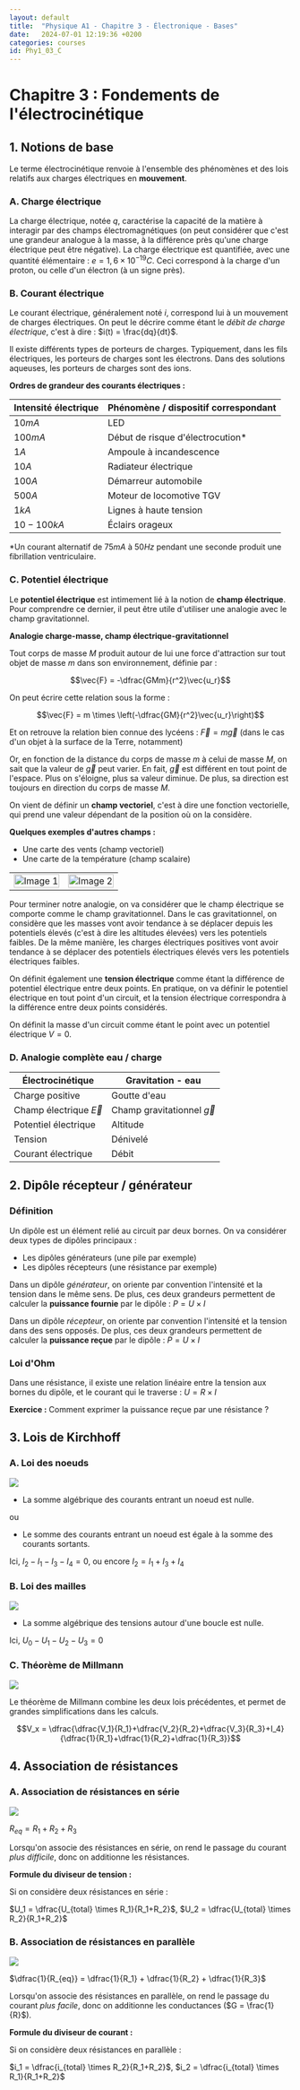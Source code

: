 ```yaml
---
layout: default
title:  "Physique A1 - Chapitre 3 - Électronique - Bases"
date:   2024-07-01 12:19:36 +0200
categories: courses
id: Phy1_03_C
---
```


# Chapitre 3 : Fondements de l'électrocinétique

## 1. Notions de base

Le terme électrocinétique renvoie à l'ensemble des phénomènes et des lois relatifs aux charges électriques en **mouvement**.

### A. Charge électrique

La charge électrique, notée $q$, caractérise la capacité de la matière à interagir par des champs électromagnétiques (on peut considérer que c'est une grandeur analogue à la masse, à la différence près qu'une charge électrique peut être négative). La charge électrique est quantifiée, avec une quantité élémentaire : $e = 1,6\times 10^{-19} C$. Ceci correspond à la charge d'un proton, ou celle d'un électron (à un signe près).

### B. Courant électrique

Le courant électrique, généralement noté $i$, correspond lui à un mouvement de charges électriques. On peut le décrire comme étant le *débit de charge électrique*, c'est à dire : $i(t) = \frac{dq}{dt}$.

Il existe différents types de porteurs de charges. Typiquement, dans les fils électriques, les porteurs de charges sont les électrons. Dans des solutions aqueuses, les porteurs de charges sont des ions. 

**Ordres de grandeur des courants électriques :**

| Intensité électrique | Phénomène / dispositif correspondant |
|--|--|
|$10mA$|LED|
|$100mA$|Début de risque d'électrocution*|
|$1 A$|Ampoule à incandescence|
|$10 A$|Radiateur électrique|
|$100 A$|Démarreur automobile|
|$500 A$|Moteur de locomotive TGV|
|$1 kA$|Lignes à haute tension|
|$10 - 100 kA$|Éclairs orageux|

*Un courant alternatif de $75mA$ à $50 Hz$ pendant une seconde produit une fibrillation ventriculaire.

### C. Potentiel électrique

Le **potentiel électrique** est intimement lié à la notion de **champ électrique**. Pour comprendre ce dernier, il peut être utile d'utiliser une analogie avec le champ gravitationnel. 

**Analogie charge-masse, champ électrique-gravitationnel**

Tout corps de masse $M$ produit autour de lui une force d'attraction sur tout objet de masse $m$ dans son environnement, définie par : 

$$\vec{F} = -\dfrac{GMm}{r^2}\vec{u_r}$$

On peut écrire cette relation sous la forme : 

$$\vec{F} = m \times \left(-\dfrac{GM}{r^2}\vec{u_r}\right)$$

Et on retrouve la relation bien connue des lycéens : $\vec{F} = m \vec{g}$ (dans le cas d'un objet à la surface de la Terre, notamment)

Or, en fonction de la distance du corps de masse $m$ à celui de masse $M$, on sait que la valeur de $\vec{g}$ peut varier. En fait, $\vec{g}$ est différent en tout point de l'espace. Plus on s'éloigne, plus sa valeur diminue. De plus, sa direction est toujours en direction du corps de masse $M$. 

On vient de définir un **champ vectoriel**, c'est à dire une fonction vectorielle, qui prend une valeur dépendant de la position où on la considère. 

**Quelques exemples d'autres champs :**

- Une carte des vents (champ vectoriel)
- Une carte de la température (champ scalaire)

<table>
  <tr>
    <td style="text-align: center;"><img src="./img/03_C/vent.png" alt="Image 1" style="width: 100%; max-width: 200px;"></td>
    <td style="text-align: center;"><img src="./img/03_C/temp.png" alt="Image 2" style="width: 100%; max-width: 200px;"></td>
  </tr>
  
</table>

Pour terminer notre analogie, on va considérer que le champ électrique se comporte comme le champ gravitationnel. Dans le cas gravitationnel, on considère que les masses vont avoir tendance à se déplacer depuis les potentiels élevés (c'est à dire les altitudes élevées) vers les potentiels faibles. De la même manière, les charges électriques positives vont avoir tendance à se déplacer des potentiels électriques élevés vers les potentiels électriques faibles. 

On définit également une **tension électrique** comme étant la différence de potentiel électrique entre deux points. En pratique, on va définir le potentiel électrique en tout point d'un circuit, et la tension électrique correspondra à la différence entre deux points considérés. 

On définit la masse d'un circuit comme étant le point avec un potentiel électrique $V =0$.

### D. Analogie complète eau / charge

| Électrocinétique | Gravitation - eau |
|--|--|
|Charge positive|Goutte d'eau|
|Champ électrique $\vec{E}$|Champ gravitationnel $\vec{g}$|
|Potentiel électrique|Altitude|
|Tension|Dénivelé|
|Courant électrique|Débit|

## 2. Dipôle récepteur / générateur

### Définition

Un dipôle est un élément relié au circuit par deux bornes. On va considérer deux types de dipôles principaux : 

- Les dipôles générateurs (une pile par exemple)
- Les dipôles récepteurs (une résistance par exemple)

Dans un dipôle *générateur*, on oriente par convention l'intensité et la tension dans le même sens. De plus, ces deux grandeurs permettent de calculer la **puissance fournie** par le dipôle : $P = U\times I$

Dans un dipôle *récepteur*, on oriente par convention l'intensité et la tension dans des sens opposés. De plus, ces deux grandeurs permettent de calculer la **puissance reçue** par le dipôle : $P = U\times I$

### Loi d'Ohm

Dans une résistance, il existe une relation linéaire entre la tension aux bornes du dipôle, et le courant qui le traverse : $U = R\times I$

**Exercice :** Comment exprimer la puissance reçue par une résistance ?


## 3. Lois de Kirchhoff

### A. Loi des noeuds

![](./img/03_C/noeuds.png)

- La somme algébrique des courants entrant un noeud est nulle.

ou

- Le somme des courants entrant un noeud est égale à la somme des courants sortants.

Ici, $I_2-I_1-I_3-I_4 = 0$, ou encore $I_2 = I_1+I_3+I_4$

### B. Loi des mailles

![](./img/03_C/mailles.png)

- La somme algébrique des tensions autour d'une boucle est nulle.

Ici, $U_0-U_1-U_2-U_3=0$

### C. Théorème de Millmann

![](./img/03_C/Millmann.png)

Le théorème de Millmann combine les deux lois précédentes, et permet de grandes simplifications dans les calculs. 

$$V_x = \dfrac{\dfrac{V_1}{R_1}+\dfrac{V_2}{R_2}+\dfrac{V_3}{R_3}+I_4}{\dfrac{1}{R_1}+\dfrac{1}{R_2}+\dfrac{1}{R_3}}$$

## 4. Association de résistances

### A. Association de résistances en série

![](./img/03_C/series.png)

$R_{eq} = R_1 + R_2 + R_3$

Lorsqu'on associe des résistances en série, on rend le passage du courant *plus difficile*, donc on additionne les résistances.

**Formule du diviseur de tension :**

Si on considère deux résistances en série :

$U_1 = \dfrac{U_{total} \times R_1}{R_1+R_2}$, $U_2 = \dfrac{U_{total} \times R_2}{R_1+R_2}$

### B. Association de résistances en parallèle

![](./img/03_C/parallel.png)

$\dfrac{1}{R_{eq}} = \dfrac{1}{R_1} + \dfrac{1}{R_2} + \dfrac{1}{R_3}$

Lorsqu'on associe des résistances en parallèle, on rend le passage du courant *plus facile*, donc on additionne les conductances ($G = \frac{1}{R}$).

**Formule du diviseur de courant :**

Si on considère deux résistances en parallèle :

$i_1 = \dfrac{i_{total} \times R_2}{R_1+R_2}$, $i_2 = \dfrac{i_{total} \times R_1}{R_1+R_2}$